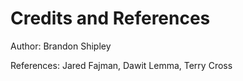 

# Credits and References

Author: Brandon Shipley

References: Jared Fajman, Dawit Lemma, Terry Cross
